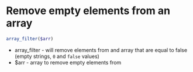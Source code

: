 # Remove empty elements from an array

```php
array_filter($arr)
```

- array_filter - will remove elements from and array that are equal to false (empty strings, `0` and `false` values)
- $arr - array to remove empty elements from
